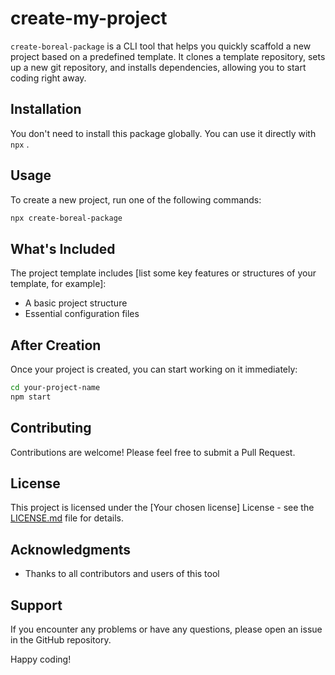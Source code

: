 # create-my-project

`create-boreal-package` is a CLI tool that helps you quickly scaffold a new project based on a predefined template. It clones a template repository, sets up a new git repository, and installs dependencies, allowing you to start coding right away.

## Installation

You don't need to install this package globally. You can use it directly with `npx` .

## Usage

To create a new project, run one of the following commands:

```bash
npx create-boreal-package
```



## What's Included

The project template includes [list some key features or structures of your template, for example]:

- A basic project structure
- Essential configuration files

## After Creation

Once your project is created, you can start working on it immediately:

```bash
cd your-project-name
npm start
```


## Contributing

Contributions are welcome! Please feel free to submit a Pull Request.

## License

This project is licensed under the [Your chosen license] License - see the [LICENSE.md](LICENSE.md) file for details.

## Acknowledgments

- Thanks to all contributors and users of this tool

## Support

If you encounter any problems or have any questions, please open an issue in the GitHub repository.

Happy coding!

